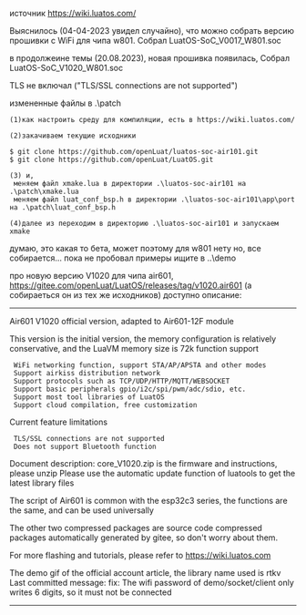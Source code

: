 источник https://wiki.luatos.com/


Выяснилось (04-04-2023 увидел случайно), что можно собрать версию прошивки с WiFi для чипа w801.
Собрал
LuatOS-SoC_V0017_W801.soc


в продолжеине темы (20.08.2023), новая прошивка появилась,
Собрал
LuatOS-SoC_V1020_W801.soc


TLS не включал ("TLS/SSL connections are not supported")


измененные файлы в .\patch


~~~
(1)как настроить среду для компиляции, есть в https://wiki.luatos.com/

(2)закачиваем текущие исходники

$ git clone https://github.com/openLuat/luatos-soc-air101.git
$ git clone https://github.com/openLuat/LuatOS.git

(3) и,
 меняем файл xmake.lua в директории .\luatos-soc-air101 на .\patch\xmake.lua
 меняем файл luat_conf_bsp.h в директории .\luatos-soc-air101\app\port на .\patch\luat_conf_bsp.h

(4)далее из переходим в директорию .\luatos-soc-air101 и запускаем xmake
~~~




думаю, это какая то бета, может поэтому для w801 нету
но, все собирается... 
пока не пробовал
примеры ищите в ..\demo




про новую версию V1020
для чипа air601, https://gitee.com/openLuat/LuatOS/releases/tag/v1020.air601
(а собираеться он из тех же исходников)
доступно описание:


********************************************************************************************************************
Air601 V1020 official version, adapted to Air601-12F module

This version is the initial version, the memory configuration is relatively conservative, and the LuaVM memory size is 72k
function support

     WiFi networking function, support STA/AP/APSTA and other modes
     Support airkiss distribution network
     Support protocols such as TCP/UDP/HTTP/MQTT/WEBSOCKET
     Support basic peripherals gpio/i2c/spi/pwm/adc/sdio, etc.
     Support most tool libraries of LuatOS
     Support cloud compilation, free customization

Current feature limitations

     TLS/SSL connections are not supported
     Does not support Bluetooth function

Document description:
core_V1020.zip is the firmware and instructions, please unzip
Please use the automatic update function of luatools to get the latest library files

The script of Air601 is common with the esp32c3 series, the functions are the same, and can be used universally

The other two compressed packages are source code compressed packages automatically generated by gitee, so don't worry about them.

For more flashing and tutorials, please refer to https://wiki.luatos.com

The demo gif of the official account article, the library name used is rtkv
Last committed message: fix: The wifi password of demo/socket/client only writes 6 digits, so it must not be connected

********************************************************************************************************************








